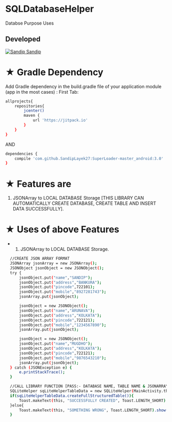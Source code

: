 # SQLDatabaseHelper
Databse Purpose Uses

## Developed
[![Sandip](https://avatars1.githubusercontent.com/u/31722942?v=4&u=18643bfaaba26114584d27693e9891db26bcb582&s=39) Sandip](https://github.com/SandipLayek27)  
# ★ Gradle Dependency
Add Gradle dependency in the build.gradle file of your application module (app in the most cases) :
First Tab:

```sh
allprojects{
    repositories{
        jcenter()
        maven {
            url 'https://jitpack.io'
        }
    }
}
```

AND

```sh
dependencies {
    compile 'com.github.SandipLayek27:SuperLoader-master_android:3.0'
}
```

# ★ Features are
1. JSONArray to LOCAL DATABASE Storage [THIS LIBRARY CAN AUTOMATICALLY CREATE DATABASE, CREATE TABLE AND INSERT DATA SUCCESSFULLY].

# ★ Uses of above Features
* 1. JSONArray to LOCAL DATABASE Storage.
```sh
  //CREATE JSON ARRAY FORMAT
  JSONArray jsonArray = new JSONArray();
  JSONObject jsonObject = new JSONObject();
  try {
      jsonObject.put("name","SANDIP");
      jsonObject.put("address","BANKURA");
      jsonObject.put("pincode",722101);
      jsonObject.put("mobile","8927281743");
      jsonArray.put(jsonObject);

      jsonObject = new JSONObject();
      jsonObject.put("name","ARUNAVA");
      jsonObject.put("address","KOLKATA");
      jsonObject.put("pincode",722121);
      jsonObject.put("mobile","1234567890");
      jsonArray.put(jsonObject);

      jsonObject = new JSONObject();
      jsonObject.put("name","MUGDHO");
      jsonObject.put("address","KOLKATA");
      jsonObject.put("pincode",722121);
      jsonObject.put("mobile","9876543210");
      jsonArray.put(jsonObject);
  } catch (JSONException e) {
      e.printStackTrace();
  }

  //CALL LIBRARY FUNCTION [PASS:- DATABASE NAME, TABLE NAME & JSONARRAY]
  SQLiteHelper sqLiteHelperTableData = new SQLiteHelper(MainActivity.this,"DBMaster","master",jsonArray);
  if(sqLiteHelperTableData.createFullStructuredTable()){
      Toast.makeText(this, "SUCCESSFULLY CREATED", Toast.LENGTH_SHORT).show();   
  }else{
      Toast.makeText(this, "SOMETHING WRONG", Toast.LENGTH_SHORT).show();
  }
        
```

